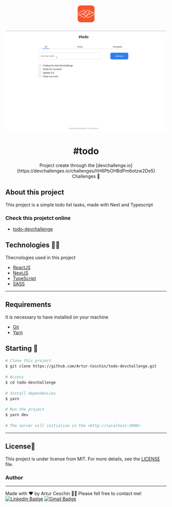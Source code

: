 <h1 align="center">
  <img alt="Logo" src="./public/devchallenges.png" alt="ig.News">
</h1>

![](./public/tasks-devchallenge.gif)

<h1 align="center">
    #todo
</h1>
<p align="center">Project create through the [devchallenge.io](https://devchallenges.io/challenges/hH6PbOHBdPm6otzw2De5) Challenges 🚀</p>

## About this project

This project is a simple todo list tasks, made with Next and Typescript

### Check this projetct online

- [todo-devchallenge](https://artur-todo-devchallenge-d658lrwvx-devchallenge-todo-tasks.vercel.app/)

## Technologies 👩‍💻

Thecnologies used in this project

- [ReactJS](https://reactjs.org/)
- [NextJS](https://nextjs.org/)
- [TypeScript](https://www.typescriptlang.org/)
- [SASS](https://sass-lang.com/)

---

## Requirements

It is necessary to have installed on your machine

- [Git](https://git-scm.com/)
- [Yarn](https://classic.yarnpkg.com)

## Starting 🚀

```bash
# Clone this project
$ git clone https://github.com/Artur-Ceschin/todo-devchallenge.git

# Access
$ cd todo-devchallenge

# Install dependencies
$ yarn

# Run the project
$ yarn dev

# The server will initialize in the <http://localhost:3000>
```

---

## License📃

This project is under license from MIT. For more details, see the [LICENSE](./LICENSE) file.

### Author

---

Made with ❤️ by Artur Ceschin 👋🏻 Please fell free to contact me!
<br/>
[![Linkedin Badge](https://img.shields.io/badge/-Artur-blue?style=flat-square&logo=Linkedin&logoColor=white&link=https://www.linkedin.com/in/artur-peres-ceschin-programador/)](https://www.linkedin.com/in/artur-peres-ceschin-programador/)
[![Gmail Badge](https://img.shields.io/badge/-artur.ceschin@.com-c14438?style=flat-square&logo=Gmail&logoColor=white&link=mailto:artur.ceschin@gmail.com)](mailto:artur.ceschin@gmail.com)
